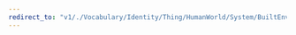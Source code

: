 ```yaml
---
redirect_to: "v1/./Vocabulary/Identity/Thing/HumanWorld/System/BuiltEnvironment/Infrastructure.jsonld"
---
```

